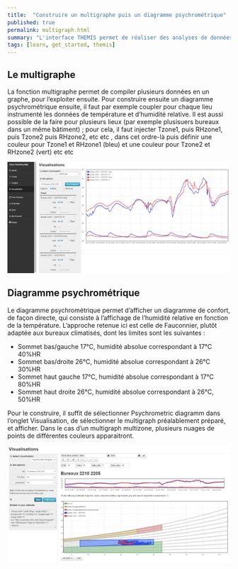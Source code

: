 ```yaml
---
title:  "Construire un multigraphe puis un diagramme psychrométrique"
published: true
permalink: multigraph.html
summary: "L'interface THEMIS permet de réaliser des analyses de données, en particulier des diagrammes psychrométriques."
tags: [learn, get_started, themis]
---
```


## Le multigraphe

La fonction multigraphe permet de compiler plusieurs données en un graphe, pour l’exploiter ensuite. Pour construire ensuite un diagramme psychrométrique ensuite, il faut par exemple coupler pour chaque lieu instrumenté les données de température et d’humidité relative. Il est aussi possible de la faire pour plusieurs lieux (par exemple plusisuers bureaux dans un même bâtiment) ; pour cela, il faut injecter Tzone1, puis RHzone1, puis Tzone2 puis RHzone2, etc etc , dans cet ordre-là puis définir une couleur pour Tzone1 et RHzone1 (bleu) et une couleur pour Tzone2 et RHzone2 (vert) etc etc

![](images/post7/Multigraph.PNG)

## Diagramme psychrométrique 
Le diagramme psychrométrique permet d’afficher un diagramme de confort, de façon directe, qui consiste à l’affichage de l’humidité relative en fonction de la température. L’approche retenue ici est celle de Fauconnier, plutôt adaptée aux bureaux climatisés, dont les limites sont les suivantes : 

- Sommet bas/gauche 17°C, humidité absolue correspondant à 17°C 40%HR
- Sommet bas/droite 26°C, humidité absolue correspondant à 26°C 30%HR
- Sommet haut gauche 17°C, humidité absolue correspondant à 17°C 80%HR
- Sommet haut droite 26°C, humidité absolue correspondant à 26°C, 50%HR

Pour le construire, il suffit de sélectionner Psychrometric diagramm dans l’onglet Visualisation, de sélectionner le multigraph préalablement préparé, et afficher. Dans le cas d’un multigraph multizone, plusieurs nuages de points de différentes couleurs apparaitront.

![](images/post7/diag_confort.PNG)

